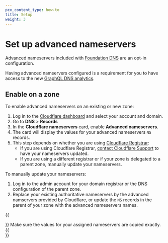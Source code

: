 ```yaml
---
pcx_content_type: how-to
title: Setup
weight: 3
---
```


# Set up advanced nameservers

Advanced nameservers included with [Foundation DNS](/dns/foundation-dns/) are an opt-in configuration.

Having advanced namservers configured is a requirement for you to have access to the new [GraphQL DNS analytics](/dns/foundation-dns/graphql-analytics/).

## Enable on a zone

To enable advanced nameservers on an existing or new zone:

1. Log in to the [Cloudflare dashboard](https://dash.cloudflare.com/login) and select your account and domain.
2. Go to **DNS** > **Records**
3. In the **Cloudflare nameservers** card, enable **Advanced nameservers**.
4. The card will display the values for your advanced nameservers `NS` records.
5. This step depends on whether you are using [Cloudflare Registrar](/registrar/):
    - If you are using Cloudflare Registrar, [contact Cloudflare Support](/support/contacting-cloudflare-support/) to have your nameservers updated.
    - If you are using a different registrar or if your zone is delegated to a parent zone, manually update your nameservers.

To manually update your nameservers:

1. Log in to the admin account for your domain registrar or the DNS configuration of the parent zone.
2. Replace your existing authoritative nameservers by the advanced namservers provided by Cloudflare, or update the `NS` records in the parent of your zone with the advanced nameservers names.

{{<Aside type="warning">}}
Make sure the values for your assigned nameservers are copied exactly.
{{</Aside>}}